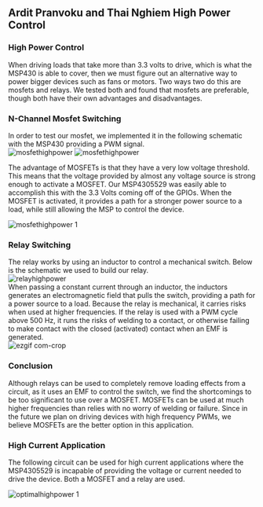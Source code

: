 ## Ardit Pranvoku and Thai Nghiem High Power Control

### High Power Control

When driving loads that take more than 3.3 volts to drive, which is what the MSP430 is able to cover, then we must figure out an alternative way to power bigger devices such as fans or motors. Two ways two do this are mosfets and relays. We tested both and found that mosfets are preferable, though both have their own advantages and disadvantages.

### N-Channel Mosfet Switching

In order to test our mosfet, we implemented it in the following schematic with the MSP430 providing a PWM signal. </br>
![mosfethighpower](https://user-images.githubusercontent.com/14367479/32818587-2075ff98-c992-11e7-8c45-ea35fd09e82b.png)
![mosfethighpower](https://user-images.githubusercontent.com/14367479/32818606-3b77b390-c992-11e7-95d4-53a7486a7832.JPG)

The advantage of MOSFETs is that they have a very low voltage threshold. This means that the voltage provided by almost any voltage source is strong enough to activate a MOSFET. Our MSP4305529 was easily able to accomplish this with the 3.3 Volts coming off of the GPIOs. When the MOSFET is activated, it provides a path for a stronger power source to a load, while still allowing the MSP to control the device.

![mosfethighpower 1](https://user-images.githubusercontent.com/14367479/32819401-143c91d8-c997-11e7-95a5-67638fef0911.gif)

### Relay Switching

The relay works by using an inductor to control a mechanical switch. Below is the schematic we used to build our relay.</br>
![relayhighpower](https://user-images.githubusercontent.com/14367479/32819397-0f20aac2-c997-11e7-9c55-a1e4b5b0066c.png)</br>
When passing a constant current through an inductor, the inductors generates an electromagnetic field that pulls the switch, providing a path for a power source to a load. Because the relay is mechanical, it carries risks when used at higher frequencies. If the relay is used with a PWM cycle above 500 Hz, it runs the risks of welding to a contact, or otherwise failing to make contact with the closed (activated) contact when an EMF is generated.
</br>
![ezgif com-crop](https://user-images.githubusercontent.com/30231031/32976728-7a05dffa-cbeb-11e7-8fe8-3658e0766133.gif) 
</br>
### Conclusion

Although relays can be used to completely remove loading effects from a circuit, as it uses an EMF to control the switch, we find the shortcomings to be too significant to use over a MOSFET. MOSFETs can be used at much higher frequencies than relies with no worry of welding or failure. Since in the future we plan on driving devices with high frequency PWMs, we believe MOSFETs are the better option in this application. 

### High Current Application

The following circuit can be used for high current applications where the MSP4305529 is incapable of providing the voltage or current needed to drive the device. Both a MOSFET and a relay are used. <br>

![optimalhighpower 1](https://user-images.githubusercontent.com/14367479/32819469-770c4682-c997-11e7-849d-5550714dde9b.png)